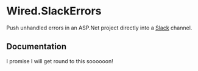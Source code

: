 # Wired.SlackErrors #

Push unhandled errors in an ASP.Net project directly into a [Slack](https://slack.com) channel.

## Documentation ##

I promise I will get round to this soooooon!
